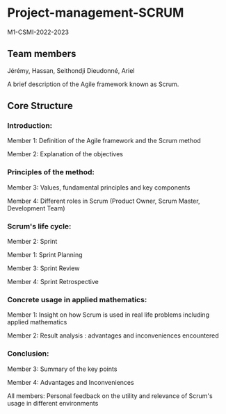 # Project-management-SCRUM
M1-CSMI-2022-2023

## Team members 

Jérémy, Hassan, Seithondji Dieudonné, Ariel


A brief description of the Agile framework known as Scrum.

## Core Structure 

### Introduction:

  Member 1: Definition of the Agile framework and the Scrum method
  
  Member 2: Explanation of the objectives

### Principles of the method:

  Member 3: Values, fundamental principles and key components
  
  Member 4: Different roles in Scrum (Product Owner, Scrum Master, Development Team)

### Scrum's life cycle:

  Member 2: Sprint

  Member 1: Sprint Planning
  
  Member 3: Sprint Review
  
  Member 4: Sprint Retrospective

### Concrete usage in applied mathematics:

  Member 1: Insight on how Scrum is used in real life problems including applied mathematics
  
  Member 2: Result analysis : advantages and inconveniences encountered

### Conclusion:

  Member 3: Summary of the key points
  
  Member 4: Advantages and Inconveniences  
  
  All members: Personal feedback on the utility and relevance of Scrum's usage in different environments
